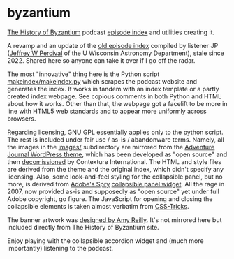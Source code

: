 # byzantium
[The History of Byzantium](https://thehistoryofbyzantium.com/) podcast [episode index](https://miranche.github.io/byzantium/episode-index.html) and utilities creating it.

A revamp and an update of the [old episode index](http://www.sal.wisc.edu/~jwp/thob/thob-episode-index.html) compiled by listener JP ([Jeffrey W Percival](http://www.sal.wisc.edu/~jwp/) of the U Wisconsin Astronomy Department), stale since 2022. Shared here so anyone can take it over if I go off the radar.

The most "innovative" thing here is the Python script [makeindex/makeindex.py](https://github.com/miranche/byzantium/blob/main/makeindex/makeindex.py) which scrapes the podcast website and generates the index. It works in tandem with an index template or a partly created index webpage. See copious comments in both Python and HTML about how it works. Other than that, the webpage got a facelift to be more in line with HTML5 web standards and to appear more uniformly across browsers.

Regarding licensing, GNU GPL essentially applies only to the python script. The rest is included under fair use / as-is / abandonware terms. Namely, all the images in the [images/](https://github.com/miranche/byzantium/tree/main/images) subdirectory are mirrored from the [Adventure Journal WordPress theme](https://themesinfo.com/adventure-journal-wordpress-theme-e3t), which has been developed as "open source" and then [decomissioned](https://web.archive.org/web/20150318062344/http://www.contextureintl.com/open-source/) by Contexture International. The HTML and style files are derived from the theme and the original index, which didn't specify any licensing. Also, some look-and-feel styling for the collapsible panel, but no more, is derived from [Adobe's Spry](https://github.com/adobe/Spry) [collapsible panel widget](https://opensource.adobe.com/Spry/articles/data_api/apis/collapsible_panel.html). All the rage in 2007, now provided as-is and supposedly as "open source" yet under full Adobe copyright, go figure. The JavaScript for opening and closing the collapsible elements is taken almost verbatim from [CSS-Tricks](https://css-tricks.com/how-to-animate-the-details-element/).

The banner artwork was [designed by Amy Reilly](https://thehistoryofbyzantium.com/2018/12/03/brilliant-new-artwork-by-amy-reilly/). It's not mirrored here but included directly from The History of Byzantium site.

Enjoy playing with the collapsible accordion widget and (much more importantly) listening to the podcast.
